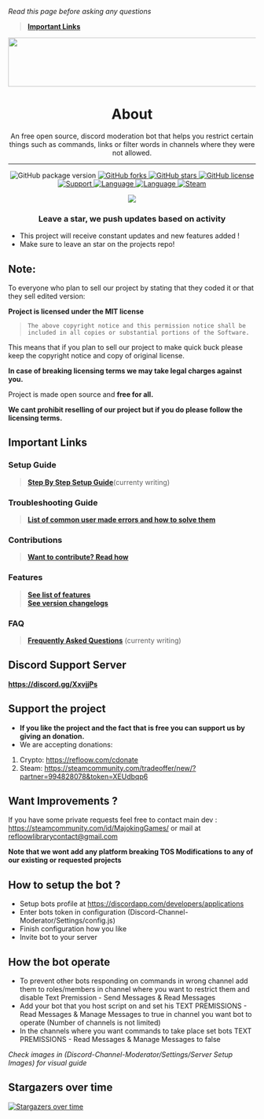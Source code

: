 *Read this page before asking any questions*
> **[Important Links](#important-links)**

<p align="center">
	<img width="600" height="100" src="https://discordapp.com/assets/e4923594e694a21542a489471ecffa50.svg">
</p>

<h1 align= "center">About</h1>

<p align= "center">
	An free open source, discord moderation bot that helps you restrict certain things such as commands, links or filter words in channels where they were not allowed.
</p>

---

<p align= "center">
  <img src="https://img.shields.io/github/package-json/v/Refloow/Discord-Channel-Moderator.svg" alt="GitHub package version">
  </a>
    <a href="https://github.com/Refloow/Discord-Channel-Moderator/network">
  <img src="https://img.shields.io/github/forks/Refloow/Discord-Channel-Moderator.svg" alt="GitHub forks">
  </a>
    <a href="https://github.com/Refloow/Discord-Channel-Moderator/stargazers">
  <img src="https://img.shields.io/github/stars/Refloow/Discord-Channel-Moderator.svg" alt="GitHub stars">
  </a>
    <a href="https://raw.githubusercontent.com/Refloow/Discord-Channel-Moderator/master/LICENSE">
  <img src="https://img.shields.io/badge/license-MIT-blue.svg" alt="GitHub license">
  </a>
    <a href="https://discord.gg/XxvjjPs">
  <img src="https://img.shields.io/discord/690327113039085600" alt="Support">
  </a>
    <a href="https://en.wikipedia.org/wiki/Node.js">
  <img src="https://img.shields.io/badge/Uses-Node.js-green" alt="Language">
  </a>
    <a href="https://en.wikipedia.org/wiki/JavaScript">
  <img src="https://img.shields.io/badge/language-JavaScript-yellow.svg" alt="Language">
  </a>
    <a href="https://steamcommunity.com/tradeoffer/new/?partner=392773011&token=CncehZti">
  <img src="https://img.shields.io/badge/steam-donate-yellow.svg" alt="Steam">
  </a>
</p>

<p align= "center">
  <a href="https://refloow.com/cdonate" target="_blank">
  <img src="https://img.shields.io/badge/-CRYPTO%20Donations-red">
  </a>
</p>

<h3 align= "center"> Leave a star, we push updates based on activity </h3>

- This project will receive constant updates and new features added !
- Make sure to leave an star on the projects repo!

## Note:

To everyone who plan to sell our project by stating that they coded it or that they sell edited version:

**Project is licensed under the MIT license**

> `The above copyright notice and this permission notice shall be included in all copies or substantial portions of the Software.`

This means that if you plan to sell our project to make quick buck please keep the copyright notice and copy of original license.

**In case of breaking licensing terms we may take legal charges against you.**

Project is made open source and **free for all.**

**We cant prohibit reselling of our project but if you do please follow the licensing terms.**

## Important Links

### Setup Guide
> **[Step By Step Setup Guide](https://github.com/OSL-Works/Discord-Channel-Moderator/wiki)**(currenty writing)<br>
### Troubleshooting Guide
> **[List of common user made errors and how to solve them](https://refloow.com/Open-Source-Projects/troubleshooting)**<br>
### Contributions
> **[Want to contribute? Read how](https://github.com/OSL-Works/Discord-Channel-Moderator/blob/master/.github/CONTRIBUTING.md)**<br>
### Features
> **[See list of features](https://github.com/OSL-Works/Discord-Channel-Moderator/blob/master/.github/FEATURES.md)**<br>
> **[See version changelogs](https://github.com/OSL-Works/Discord-Channel-Moderator/blob/master/.github/changelog.md)**<br>
### FAQ
> **[Frequently Asked Questions]()** (currenty writing)



## Discord Support Server

**https://discord.gg/XxvjjPs**

## Support the project
- **If you like the project and the fact that is free you can support us by giving an donation.**
- We are accepting donations:

1. Crypto: https://refloow.com/cdonate
2. Steam: https://steamcommunity.com/tradeoffer/new/?partner=994828078&token=XEUdbqp6

## Want Improvements ?

If you have some private requests feel free to contact main dev : https://steamcommunity.com/id/MajokingGames/ or mail at refloowlibrarycontact@gmail.com

**Note that we wont add any platform breaking TOS Modifications to any of our existing or requested projects**

## How to setup the bot ?

- Setup bots profile at https://discordapp.com/developers/applications
- Enter bots token in configuration (Discord-Channel-Moderator/Settings/config.js)
- Finish configuration how you like
- Invite bot to your server

## How the bot operate

- To prevent other bots responding on commands in wrong channel add them to roles/members in channel where you want to restrict them and disable Text Premission - Send Messages & Read Messages
- Add your bot that you host script on and set his TEXT PREMISSIONS - Read Messages & Manage Messages to true in channel you want bot to operate (Number of channels is not limited)
- In the channels where you want commands to take place set bots TEXT PREMISSIONS - Read Messages & Manage Messages to false

*Check images in (Discord-Channel-Moderator/Settings/Server Setup Images) for visual guide*

## Stargazers over time

[![Stargazers over time](https://starchart.cc/Refloow/Discord-Channel-Moderator.svg)](https://starchart.cc/Refloow/Discord-Channel-Moderator)


